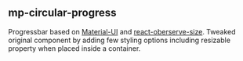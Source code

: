 ## mp-circular-progress

Progressbar based on [Material-UI](http://www.material-ui.com/) and [react-oberserve-size](https://github.com/oberonamsterdam/react-observe-size). Tweaked original component by adding few styling options including resizable property when placed inside a container.